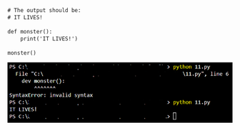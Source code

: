
```
# The output should be:
# IT LIVES!

def monster():
	print('IT LIVES!')

monster()
```

![plsfix11](https://github.com/techgrounds/techgrounds-EligioPessoa/blob/main/00_includes/plsfix11.png)
